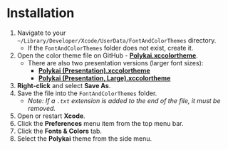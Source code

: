 # Installation

1. Navigate to your `~/Library/Developer/Xcode/UserData/FontAndColorThemes` directory.
    - If the `FontAndColorThemes` folder does not exist, create it.
2. Open the color theme file on GitHub - **[Polykai.xccolortheme](https://raw.githubusercontent.com/adamgraham/polykai/master/Xcode/Polykai.xccolortheme)**.
    - There are also two presentation versions (larger font sizes):
        - **[Polykai (Presentation).xccolortheme](https://raw.githubusercontent.com/adamgraham/polykai/master/Xcode/Polykai%20(Presentation).xccolortheme)**
        - **[Polykai (Presentation, Large).xccolortheme](https://raw.githubusercontent.com/adamgraham/polykai/master/Xcode/Polykai%20(Presentation%2C%20Large).xccolortheme)**
3. **Right-click** and select **Save As**.
4. Save the file into the `FontAndColorThemes` folder.
    - *Note: If a `.txt` extension is added to the end of the file, it must be removed.*
5. Open or restart **Xcode**.
6. Click the **Preferences** menu item from the top menu bar.
7. Click the **Fonts & Colors** tab.
8. Select the **Polykai** theme from the side menu.
